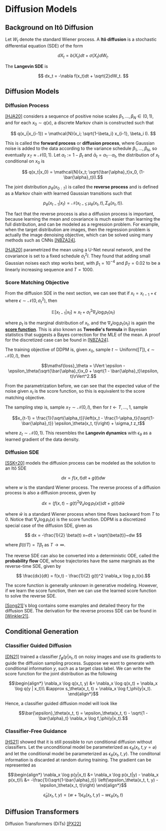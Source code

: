 # Diffusion Models

## Background on Itô Diffusion
Let $W_t$ denote the standard Wiener process. A **Itô diffusion** is a stochastic differential equation (SDE) of the form

$$ dX_t = b(X_t)dt + \sigma(X_t) dW_t. $$

The **Langevin SDE** is

$$ dx_t = -\nabla f(x_t)dt + \sqrt{2}dW_t. $$

## Diffusion Models
### Diffusion Process
[[HJA20]][1] considers a sequence of positive noise scales $\beta_1, \dots, \beta_N \in (0,1)$, and for each $x_0 \sim q(x)$, a discrete Markov chain is constructed such that

$$ q(x_i|x_{i-1}) = \mathcal{N}(x_i; \sqrt{1-\beta_i} x_{i-1}, \beta_i I). $$

This is called the **forward process** or **diffusion process**, where Gaussian noise is added to the data according to the variance schedule $\beta_1, \dots, \beta_N$, so eventually $x_T \approx \mathcal{N}(0,1)$. Let $\alpha_t := 1-\beta_t$ and $\bar{\alpha}_t = \alpha_1 \cdots \alpha_t$, the distribution of $x_t$ conditional on $x_0$ is

$$ q(x_t|x_0) = \mathcal{N}(x_t; \sqrt{\bar{\alpha}_t}x_0, (1-\bar{\alpha}_t)I).$$

The joint distribution $p_\theta(x_{0:T})$ is called the **reverse process** and is defined as a Markov chain with learned Gaussian transitions such that

$$ p_\theta (x_{t-1}|x_t) = \mathcal{N}(x_{t-1}; \mu_\theta(x_t, t), \Sigma_\theta(x_t, t)). $$

The fact that the reverse process is also a diffusion process is important, because learning the mean and covariance is much easier than learning the full distribution, and can be modeled as a regression problem. For example, when the target distribution are images, then the regression problem is actually the image denoising objective, which can be solved using many methods such as CNNs [[NBZA24]][5].

[[HJA20]][1] parametrized the mean using a U-Net neural network, and the covariance is set to a fixed schedule $\sigma_t^2 I$. They found that adding small Gaussian noises each step works best, with $\beta_1 = 10^{-4}$ and $\beta_T = 0.02$ to be a linearly increasing sequence and $T = 1000$.

### Score Matching Objective
From the diffusion SDE in the next section, we can see that if $x_t = x_{t-1} + \epsilon$ where $\epsilon \sim \mathcal{N}(0, \sigma_t^2)$, then
```math
\mathbb{E}[x_{t-1}|x_t] \approx x_t + \sigma_t^2 \nabla_x \log p_t(x_t)
```
where $p_t$ is the marginal distribution of $x_t$, and the $\nabla_x \log p_t(x_t)$ is again the [**score function**](https://github.com/panyan7/genai-notes/blob/main/score.md). This is also known as **Tweedie's formula** in Bayesian statistics that suggests a Bayes correction for the MLE of the mean. A proof for the discretized case can be found in [[NBZA24]][5].

The training objective of DDPM is, given $x_0$, sample $t \sim \mathrm{Uniform}([T])$, $\epsilon \sim \mathcal{N}(0, I)$, then
```math
\mathsf{loss}_\theta = \lVert \epsilon - \epsilon_\theta(\sqrt{\bar{\alpha}_t}x_0 + \sqrt{1 - \bar{\alpha}_t}\epsilon, t)\rVert^2.
```
From the parametrization before, we can see that the expected value of the noise given $x_t$ is the score function, so this is equivalent to the score matching objective. 

The sampling step is, sample $x_T \sim \mathcal{N}(0, I)$, then for $t \gets T, \dots, 1$, sample
```math
x_{t-1} = \frac{1}{\sqrt{\alpha_t}}\left(x_t - \frac{1-\alpha_t}{\sqrt{1-\bar{\alpha}_t}} \epsilon_\theta(x_t, t)\right) + \sigma_t z_t
```
where $z_t \sim \mathcal{N}(0, 1)$. This resembles the **Langevin dynamics** with $\epsilon_\theta$ as a learned gradient of the data density.


### Diffusion SDE
[[SSK+20]][3] models the diffusion process can be modeled as the solution to an Itô SDE

$$ dx = f(x, t)dt + g(t)dw $$

where $w$ is the standard Wiener process. The reverse process of a diffusion process is also a diffusion process, given by

$$ dx = \left(f(x, t) - g(t)^2 \nabla_x \log p_t(x)\right)dt + g(t) d\bar{w} $$

where $\bar{w}$ is a standard Wiener process when time flows backward from $T$ to $0$. Notice that $\nabla_x \log p_t(x)$ is the score function. DDPM is a discretized special case of the diffusion SDE, given as

$$ dx = -\frac{1}{2} \beta(t) x~dt + \sqrt{\beta(t)}~dw $$

where $\beta(t/T) = T \beta_t$ as $T \to \infty$.

The reverse SDE can also be converted into a deterministic ODE, called the **probability flow** ODE, whose trajectories have the same marginals as the reverse-time SDE, given by

$$ \frac{dx}{dt} = f(x,t) - \frac{1}{2} g(t)^2 \nabla_x \log p_t(x).$$

The score function is generally unknown in generative modeling. However, if we learn the score function, then we can use the learned score function to solve the reverse SDE.

[[Song21]][4]'s blog contains some examples and detailed theory for the diffusion SDE. The derivation for the reverse process SDE can be found in [[Winkler21]][6].

## Conditional Generation
### Classifier Guided Diffusion
[[DN21]][7] trained a classifier $f_\phi(y|x_t, t)$ on noisy images and use its gradients to guide the diffusion sampling process. Suppose we want to generate with conditional information $y$, such as a target class label. We can write the score function for the joint distribution as the following

```math
\begin{align*}
    \nabla_x \log q(x_t, y)
    &= \nabla_x \log q(x_t) + \nabla_x \log q(y | x_t)\\
    &\approx s_\theta(x_t, t) + \nabla_x \log f_\phi(y|x_t).
\end{align*}
```

Hence, a classifier guided diffusion model will look like

```math
\bar{\epsilon}_\theta(x_t, t) = \epsilon_\theta(x_t, t) - \sqrt{1 - \bar{\alpha}_t} \nabla_x \log f_\phi(y|x_t).
```

### Classifier-Free Guidance
[[HS21]][8] showed that it is still possible to run conditional diffusion without classifiers. Let the unconditional model be parameterized as $\epsilon_\theta(x_t, t, y=\varnothing)$ and let the conditional model be parameterized as $\epsilon_\theta(x_t, t, y)$. The conditonal information is discarded at random during training. The gradient can be represented as

```math
\begin{align*}
    \nabla_x \log p(y|x_t) &= \nabla_x \log p(x_t|y) - \nabla_x p(x_t)\\
    &= -\frac{1}{\sqrt{1-\bar{\alpha}_t}} \left(\epsilon_\theta(x_t, t, y) - \epsilon_\theta(x_t, t)\right)
\end{align*}
```
```math
\bar{\epsilon}_\theta(x_t, t, y) = (w+1)\epsilon_\theta(x_t, t, y) - w\epsilon_\theta(x_t, t)
```

## Diffusion Transformers
Diffusion Transformers (DiTs) [[PX22]][2]

[1]: <https://arxiv.org/abs/2006.11239> "[HJA20] Denoising Diffusion Probabilistic Models"
[2]: <https://arxiv.org/abs/2212.09748> "[PX22] Scalable Diffusion Models with Transformers"
[3]: <https://arxiv.org/abs/2011.13456> "[SSK+20] Score-Based Generative Modeling through Stochastic Differential Equations"
[4]: <https://yang-song.net/blog/2021/score/> "[Song21] Generative Modeling by Estimating Gradients of the Data Distribution"
[5]: <https://arxiv.org/abs/2406.08929> "[NBZA24] Step-by-Step Diffusion: An Elementary Tutorial"
[6]: <https://ludwigwinkler.github.io/blog/ReverseTimeAnderson/> "[Winkler21] Reverse Time Stochatic Differential Equations [For Generative Modeling]"
[7]: <https://arxiv.org/abs/2105.05233> "[DN21] Diffusion Models Beat GANs on Image Synthesis"
[8]: <https://arxiv.org/abs/2207.12598> "[HS21] Classifier-Free Diffusion Guidance"
